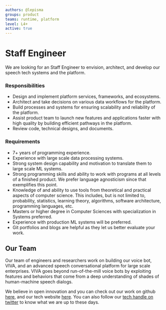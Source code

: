 ```yaml
---
authors: @lepisma
groups: product
teams: runtime, platform
level: L4+
active: true
---
```


# Staff Engineer

We are looking for an Staff Engineer to envision, architect, and develop our
speech tech systems and the platform.

### Responsibilities

+ Design and implement platform services, frameworks, and ecosystems.
+ Architect and take decisions on various data workflows for the platform.
+ Build processes and systems for ensuring scalability and reliability of the
  platform.
+ Assist product team to launch new features and applications faster with high
  quality by building efficient pathways in the platform.
+ Review code, technical designs, and documents.

### Requirements

+ 7+ years of programming experience. 
+ Experience with large scale data processing systems.
+ Strong system design capability and motivation to translate them to large
  scale ML systems.
+ Strong programming skills and ability to work with programs at all levels of a
  finished product. We prefer language agnosticism since that exemplifies this
  point.
+ Knowledge of and ability to use tools from theoretical and practical aspects
  of computer science. This includes, but is not limited to, probability,
  statistics, learning theory, algorithms, software architecture, programming
  languages, etc.
+ Masters or higher degree in Computer Sciences with specialization in Systems
  preferred.
+ Experience with production ML systems will be preferred.
+ Git portfolios and blogs are helpful as they let us better evaluate your work.

## Our Team

Our team of engineers and researchers work on building our voice bot, VIVA, and
an advanced speech conversational platform for large scale enterprises. VIVA
goes beyond run-of-the-mill voice bots by exploiting features and behaviors that
come from a deep understanding of shades of human-machine speech dialogs.

We believe in open innovation and you can check out our work on github [here](https://github.com/skit-ai), and
our tech website [here](https://tech.skit.ai/). You can also follow our [tech handle on twitter](https://twitter.com/SkitTech/) to know
what we are up to these days.
